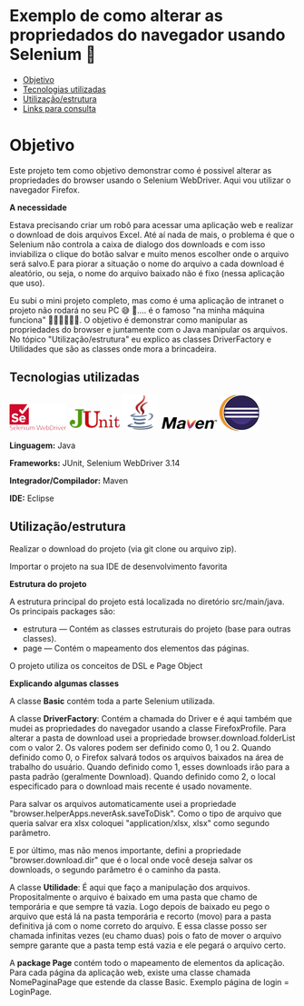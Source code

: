 # Exemplo de como alterar as propriedados do navegador usando Selenium 🤖

<!--ts-->
* [Objetivo](#objetivo)
* [Tecnologias utilizadas](#tecnologia)
* [Utilização/estrutura](#utilizacao)
* [Links para consulta](#link)
<!--te-->

# <a name="objetivo"></a>Objetivo

Este projeto tem como objetivo demonstrar como é possivel alterar as propriedades do browser usando o Selenium WebDriver. Aqui vou utilizar o navegador Firefox.


**A necessidade**

Estava precisando criar um robô para acessar uma aplicação web e realizar o download de dois arquivos Excel. Até aí nada de mais, o problema é que o Selenium não controla a caixa de dialogo dos downloads e com isso inviabiliza o clique do botão salvar e muito menos escolher onde o arquivo será salvo.E para piorar a situação o nome do arquivo a cada download é aleatório, ou seja, o nome do arquivo baixado não é fixo (nessa aplicação que uso).  

Eu subi o mini projeto completo, mas como é uma aplicação de intranet o projeto não rodará no seu PC 😅 😬.... é o famoso "na minha máquina funciona" 🤣😂🤣😂🤣😂. O objetivo é demonstrar como manipular as propriedades do browser e juntamente com o Java manipular os arquivos. No tópico "Utilização/estrutura" eu explico as classes DriverFactory e Utilidades que são as classes onde mora a brincadeira. 


## <a name="tecnologia"></a>Tecnologias utilizadas

![Selenium](icon/SeleniumWebDriver.png)
![JUnit](icon/Junit.png)
![java](icon/java.png)
![Maven](icon/Maven.png)
![Eclipse](icon/eclipse.png)


**Linguagem:** Java

**Frameworks:** JUnit, Selenium WebDriver 3.14

**Integrador/Compilador:** Maven

**IDE:** Eclipse

## <a name="utilizacao"></a>Utilização/estrutura

Realizar o download do projeto (via git clone ou arquivo zip).

Importar o projeto na sua IDE de desenvolvimento favorita

**Estrutura do projeto**

A estrutura principal do projeto está localizada no diretório src/main/java. Os principais packages são:

* estrutura — Contém as classes estruturais do projeto (base para outras classes).
* page — Contém o mapeamento dos elementos das páginas.

O projeto utiliza os conceitos de DSL e Page Object

**Explicando algumas classes**

A classe **Basic** contém toda a parte Selenium utilizada. 

A classe **DriverFactory**: Contém a chamada do Driver e é aqui também que mudei as propriedades do navegador usando a classe FirefoxProfile. Para alterar a pasta de download usei a propriedade browser.download.folderList com o valor 2. Os valores podem ser definido como 0, 1 ou 2. Quando definido como 0, o Firefox salvará todos os arquivos baixados na área de trabalho do usuário. Quando definido como 1, esses downloads irão para a pasta padrão (geralmente Download). Quando definido como 2, o local especificado para o download mais recente é usado novamente.

Para salvar os arquivos automaticamente usei a propriedade "browser.helperApps.neverAsk.saveToDisk". Como o tipo de arquivo que queria salvar era xlsx coloquei "application/xlsx, xlsx" como segundo parâmetro. 

E por último, mas não menos importante, defini a propriedade "browser.download.dir" que é o local onde você deseja salvar os downloads, o segundo parâmetro é o caminho da pasta.  

 A classe **Utilidade**: É aqui que faço a manipulação dos arquivos. Propositalmente o arquivo é baixado em uma pasta que chamo de temporária e que sempre tá vazia. Logo depois de baixado eu pego o arquivo que está lá na pasta temporária e recorto (movo) para a pasta definitiva já com o nome correto do arquivo. E essa classe posso ser chamada infinitas vezes (eu chamo duas) pois o fato de mover o arquivo sempre garante que a pasta temp está vazia e ele pegará o arquivo certo. 


A **package Page** contém todo o mapeamento de elementos da aplicação. Para cada página da aplicação web,
existe uma classe chamada NomePaginaPage que estende da classe Basic. Exemplo página de login = LoginPage.

